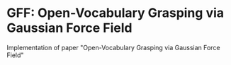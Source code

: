 # GFF: Open-Vocabulary Grasping via Gaussian Force Field
Implementation of paper "Open-Vocabulary Grasping via Gaussian Force Field"
